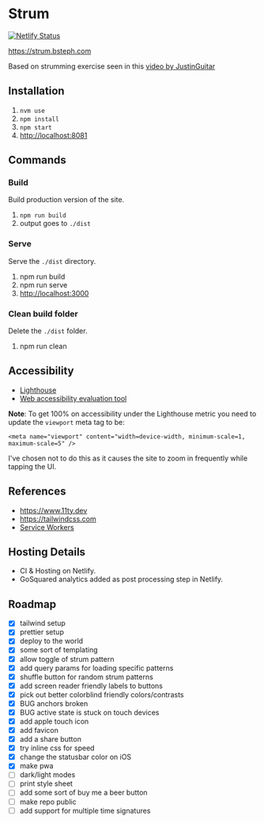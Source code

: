 # Strum

[![Netlify Status](https://api.netlify.com/api/v1/badges/cecf8501-8458-495e-a9d6-75211e041e71/deploy-status)](https://app.netlify.com/sites/fervent-leakey-947339/deploys)

<https://strum.bsteph.com>

Based on strumming exercise seen in this [video by JustinGuitar](https://www.youtube.com/watch?v=CjM5fyXoV8w)

## Installation

1. `nvm use`
2. `npm install`
3. `npm start`
4. <http://localhost:8081>

## Commands

### Build

Build production version of the site.

1. `npm run build`
2. output goes to `./dist`

### Serve

Serve the `./dist` directory.

1. npm run build
2. npm run serve
3. <http://localhost:3000>

### Clean build folder

Delete the `./dist` folder.

1. npm run clean

## Accessibility

- [Lighthouse](https://developers.google.com/speed/pagespeed/insights/?url=https%3A%2F%2Fstrum.bsteph.com)
- [Web accessibility evaluation tool](https://wave.webaim.org/report#/https://strum.bsteph.com)

**Note**: To get 100% on accessibility under the Lighthouse metric you need to update the `viewport` meta tag to be:

```
<meta name="viewport" content="width=device-width, minimum-scale=1, maximum-scale=5" />
```

I've chosen not to do this as it causes the site to zoom in frequently while tapping the UI.

## References

- <https://www.11ty.dev>
- <https://tailwindcss.com>
- [Service Workers](https://youtu.be/wEPeaJgbIxQ)

## Hosting Details

- CI & Hosting on Netlify.
- GoSquared analytics added as post processing step in Netlify.

## Roadmap

- [x] tailwind setup
- [x] prettier setup
- [x] deploy to the world
- [x] some sort of templating
- [x] allow toggle of strum pattern
- [x] add query params for loading specific patterns
- [x] shuffle button for random strum patterns
- [x] add screen reader friendly labels to buttons
- [x] pick out better colorblind friendly colors/contrasts
- [x] BUG anchors broken
- [x] BUG active state is stuck on touch devices
- [x] add apple touch icon
- [x] add favicon
- [x] add a share button
- [x] try inline css for speed
- [x] change the statusbar color on iOS
- [x] make pwa
- [ ] dark/light modes
- [ ] print style sheet
- [ ] add some sort of buy me a beer button
- [ ] make repo public
- [ ] add support for multiple time signatures
